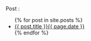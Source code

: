 Post  :
<ul>
  {% for post in site.posts %}
    <li>
      <a href="{{ post.url }}">{{ post.title }}{{ page.date }}</a>
    </li>
  {% endfor %}
</ul>
